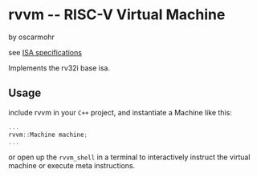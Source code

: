 # rvvm -- RISC-V Virtual Machine

by oscarmohr

see [ISA specifications](https://riscv.org/technical/specifications/)

Implements the rv32i base isa.


## Usage

include rvvm in your `C++` project, and instantiate a Machine like this:

```c++
...
rvvm::Machine machine;
...
```

or open up the `rvvm_shell` in a terminal to interactively instruct the virtual machine or execute meta instructions.
